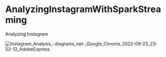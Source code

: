 # AnalyzingInstagramWithSparkStreaming
Analyzing Instagram 




![Instagram_Analysis_-_diagrams_net_-_Google_Chrome_2022-09-23_23-53-13_AdobeExpress](https://user-images.githubusercontent.com/26888931/192078073-38cff338-5362-4754-9b46-1c7b6ece557a.gif)
